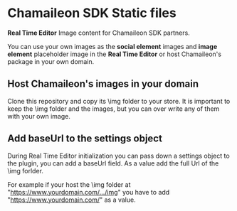 # Chamaileon SDK Static files
**Real Time Editor** Image content for Chamaileon SDK partners. 

You can use your own images as the **social element** images and **image element** placeholder image in the **Real Time Editor** or host Chamaileon's package in your own domain.

## Host Chamaileon's images in your domain

Clone this repository and copy its \img folder to your store. 
It is important to keep the \img folder and the images, but you can over write any of them with your own image.

## Add baseUrl to the settings object

During Real Time Editor initialization you can pass down a settings object to the plugin, you can add a baseUrl field. 
As a value add the full Url of the \img forlder. 

For example if your host the \img folder at "https://www.yourdomain.com/.../img" you have to add "https://www.yourdomain.com/" as a value. 
